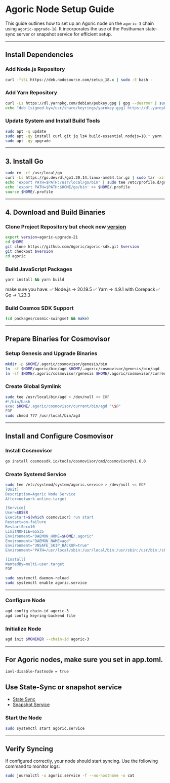 
# Agoric Node Setup Guide

This guide outlines how to set up an Agoric node on the `agoric-3` chain using `agoric-upgrade-18`. It incorporates the use of the Posthuman state-sync server or snapshot service for efficient setup.

---

## Install Dependencies

### Add Node.js Repository
```bash
curl -fsSL https://deb.nodesource.com/setup_18.x | sudo -E bash -
```

### Add Yarn Repository
```bash
curl -Ls https://dl.yarnpkg.com/debian/pubkey.gpg | gpg --dearmor | sudo tee /usr/share/keyrings/yarnkey.gpg >/dev/null
echo "deb [signed-by=/usr/share/keyrings/yarnkey.gpg] https://dl.yarnpkg.com/debian stable main" | sudo tee /etc/apt/sources.list.d/yarn.list
```

### Update System and Install Build Tools
```bash
sudo apt -q update
sudo apt -qy install curl git jq lz4 build-essential nodejs=18.* yarn
sudo apt -qy upgrade
```

---

## 3. Install Go
```bash
sudo rm -rf /usr/local/go
curl -Ls https://go.dev/dl/go1.20.14.linux-amd64.tar.gz | sudo tar -xzf - -C /usr/local
echo 'export PATH=$PATH:/usr/local/go/bin' | sudo tee /etc/profile.d/golang.sh
echo 'export PATH=$PATH:$HOME/go/bin' >> $HOME/.profile
source $HOME/.profile
```

---

## 4. Download and Build Binaries

### Clone Project Repository but check new [version](https://github.com/Agoric/agoric-sdk/releases) 
```bash
export version=agoric-upgrade-21
cd $HOME
git clone https://github.com/Agoric/agoric-sdk.git $version
git checkout $version
cd agoric
```

### Build JavaScript Packages
```bash
yarn install && yarn build
```
make sure you have:
✅ Node.js → 20.19.5
✅ Yarn → 4.9.1 with Corepack
✅ Go → 1.23.3

### Build Cosmos SDK Support
```bash
(cd packages/cosmic-swingset && make)
```

---

## Prepare Binaries for Cosmovisor

### Setup Genesis and Upgrade Binaries
```bash
mkdir -p $HOME/.agoric/cosmovisor/genesis/bin
ln -sf $HOME/agoric/bin/agd $HOME/.agoric/cosmovisor/genesis/bin/agd
ln -sf $HOME/.agoric/cosmovisor/genesis $HOME/.agoric/cosmovisor/current
```

### Create Global Symlink
```bash
sudo tee /usr/local/bin/agd > /dev/null << EOF
#!/bin/bash
exec $HOME/.agoric/cosmovisor/current/bin/agd "\$@"
EOF
sudo chmod 777 /usr/local/bin/agd
```

---

## Install and Configure Cosmovisor

### Install Cosmovisor
```bash
go install cosmossdk.io/tools/cosmovisor/cmd/cosmovisor@v1.6.0
```

### Create Systemd Service
```bash
sudo tee /etc/systemd/system/agoric.service > /dev/null << EOF
[Unit]
Description=Agoric Node Service
After=network-online.target

[Service]
User=$USER
ExecStart=$(which cosmovisor) run start
Restart=on-failure
RestartSec=10
LimitNOFILE=65535
Environment="DAEMON_HOME=$HOME/.agoric"
Environment="DAEMON_NAME=agd"
Environment="UNSAFE_SKIP_BACKUP=true"
Environment="PATH=/usr/local/sbin:/usr/local/bin:/usr/sbin:/usr/bin:/sbin:/bin:/usr/games:/usr/local/games:/snap/bin:$HOME/.agoric/cosmovisor/current/bin"

[Install]
WantedBy=multi-user.target
EOF

sudo systemctl daemon-reload
sudo systemctl enable agoric.service
```

---

### Configure Node
```bash
agd config chain-id agoric-3
agd config keyring-backend file
```


### Initialize Node
```bash
agd init $MONIKER --chain-id agoric-3
```

---
## For Agoric nodes, make sure you set in app.toml.
```bash
iavl-disable-fastnode = true 
```

## Use State-Sync or snapshot service
 - [State Sync](https://nodes.posthuman.digital/chains/agoric?tab=state-sync)
 - [Snapshot Service](https://nodes.posthuman.digital/chains/agoric?tab=snapshot-service)


### Start the Node
```bash
sudo systemctl start agoric.service
```

---

## Verify Syncing
If configured correctly, your node should start syncing. Use the following command to monitor logs:
```bash
sudo journalctl -u agoric.service -f --no-hostname -o cat
```
